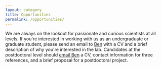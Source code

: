 ```yaml
---
layout: category
title: Opportunities
permalink: /opportunities/
---
```


We are always on the lookout for passionate and curious scientists at all levels. If you're interested in working with us as an undergraduate or graduate student, please send an email to [Ben](mailto:ben.matthews@zoology.ubc.ca) with a CV and a brief description of why you're interested in the lab. Candidates at the postdoctoral level should [email Ben](mailto:ben.matthews@zoology.ubc.ca) a CV, contact information for three references, and a brief proposal for a postdoctoral project.
